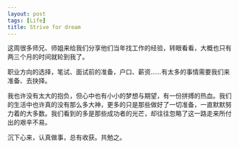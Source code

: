 ```yaml
---
layout: post
tags: [Life]
title: Strive for dream
---
```


这周很多师兄、师姐来给我们分享他们当年找工作的经验，转眼看看，大概也只有两三个月的时间就轮到我了。

职业方向的选择，笔试、面试前的准备，户口、薪资……有太多的事情需要我们来准备、去抉择。

我也许没有太大的抱负，但心中也有小小的梦想与期望，有一份拼搏的热血。我们的生活中也许真的没有那么多大神，更多的只是那些做好了一切准备，一直默默努力着的大多数。我们看到的多是那些成功者的光芒，却往往忽略了这一路走来所付出的艰辛不易。

沉下心来，认真做事，总有收获。共勉之。
